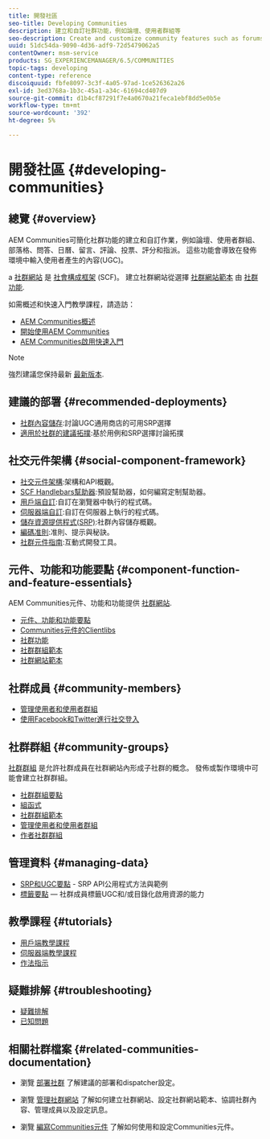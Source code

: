 ```yaml
---
title: 開發社區
seo-title: Developing Communities
description: 建立和自訂社群功能，例如論壇、使用者群組等
seo-description: Create and customize community features such as forums, user groups, and more
uuid: 51dc54da-9090-4d36-adf9-72d5479062a5
contentOwner: msm-service
products: SG_EXPERIENCEMANAGER/6.5/COMMUNITIES
topic-tags: developing
content-type: reference
discoiquuid: fbfe8097-3c3f-4a05-97ad-1ce526362a26
exl-id: 3ed3768a-1b3c-45a1-a34c-61694cd407d9
source-git-commit: d1b4cf87291f7e4a0670a21feca1ebf8dd5e0b5e
workflow-type: tm+mt
source-wordcount: '392'
ht-degree: 5%

---
```


# 開發社區  {#developing-communities}

## 總覽 {#overview}

AEM Communities可簡化社群功能的建立和自訂作業，例如論壇、使用者群組、部落格、問答、日曆、留言、評論、投票、評分和指派。 這些功能會導致在發佈環境中輸入使用者產生的內容(UGC)。

a [社群網站](overview.md#communitiessites) 是 [社會構成框架](scf.md) (SCF)。 建立社群網站從選擇 [社群網站範本](sites-console.md) 由 [社群功能](functions.md).

如需概述和快速入門教學課程，請造訪：

* [AEM Communities概述](overview.md)
* [開始使用AEM Communities](getting-started.md)
* [AEM Communities啟用快速入門](getting-started-enablement.md)

>[!NOTE]
> 
>強烈建議您保持最新 [最新版本](deploy-communities.md#latest-releases).

## 建議的部署 {#recommended-deployments}

* [社群內容儲存](working-with-srp.md):討論UGC通用商店的可用SRP選擇
* [適用於社群的建議拓撲](topologies.md):基於用例和SRP選擇討論拓撲

## 社交元件架構 {#social-component-framework}

* [社交元件架構](scf.md):架構和API概觀。
* [SCF Handlebars幫助器](handlebars-helpers.md):預設幫助器，如何編寫定制幫助器。
* [用戶端自訂](client-customize.md):自訂在瀏覽器中執行的程式碼。
* [伺服器端自訂](server-customize.md):自訂在伺服器上執行的程式碼。
* [儲存資源提供程式(SRP)](srp.md):社群內容儲存概觀。
* [編碼准則](code-guide.md):准則、提示與秘訣。
* [社群元件指南](components-guide.md):互動式開發工具。

## 元件、功能和功能要點 {#component-function-and-feature-essentials}

AEM Communities元件、功能和功能提供 [社群網站](sites-console.md).

* [元件、功能和功能要點](essentials.md)
* [Communities元件的Clientlibs](clientlibs.md)
* [社群功能](functions.md)
* [社群群組範本](tools-groups.md)
* [社群網站範本](sites.md)

## 社群成員 {#community-members}

* [管理使用者和使用者群組](users.md)
* [使用Facebook和Twitter進行社交登入](social-login.md)

## 社群群組 {#community-groups}

[社群群組](overview.md#communitygroups) 是允許社群成員在社群網站內形成子社群的概念。 發佈或製作環境中可能會建立社群群組。

* [社群群組要點](essentials-groups.md)
* [組函式](functions.md#groups-function)
* [社群群組範本](tools-groups.md)
* [管理使用者和使用者群組](users.md)
* [作者社群群組](creating-groups.md)

## 管理資料 {#managing-data}

* [SRP和UGC要點](srp-and-ugc.md) - SRP API公用程式方法與範例
* [標籤要點](tag.md)  — 社群成員標籤UGC和/或目錄化啟用資源的能力

## 教學課程 {#tutorials}

* [用戶端教學課程](tutorials.md#client-side-customization)
* [伺服器端教學課程](tutorials.md#server-side-customization)
* [作法指示](tutorials.md#how-to-instructions)

## 疑難排解 {#troubleshooting}

* [疑難排解](troubleshooting.md)
* [已知問題](/help/release-notes/release-notes.md)

## 相關社群檔案 {#related-communities-documentation}

* 瀏覽 [部署社群](deploy-communities.md) 了解建議的部署和dispatcher設定。

* 瀏覽 [管理社群網站](administer-landing.md) 了解如何建立社群網站、設定社群網站範本、協調社群內容、管理成員以及設定訊息。

* 瀏覽 [編寫Communities元件](author-communities.md) 了解如何使用和設定Communities元件。
